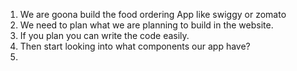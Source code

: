 1. We are goona build the food ordering App like swiggy or zomato
2. We need to plan what we are planning to build in the website.
3. If you plan you can write the code easily.
4. Then start looking into what components our app have?
5. 


